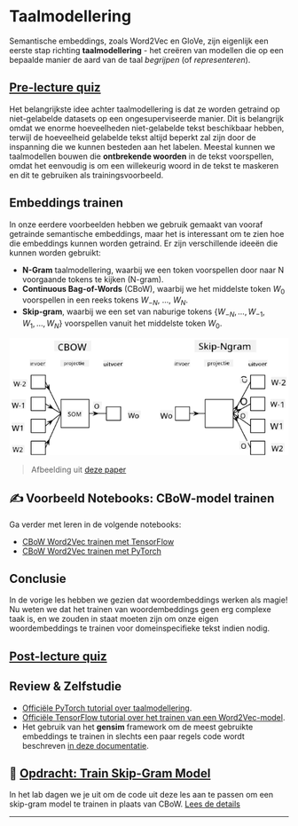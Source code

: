 <!--
CO_OP_TRANSLATOR_METADATA:
{
  "original_hash": "7ba20f54a5bfcd6521018cdfb17c7c57",
  "translation_date": "2025-09-23T10:13:09+00:00",
  "source_file": "lessons/5-NLP/15-LanguageModeling/README.md",
  "language_code": "nl"
}
-->
# Taalmodellering

Semantische embeddings, zoals Word2Vec en GloVe, zijn eigenlijk een eerste stap richting **taalmodellering** - het creëren van modellen die op een bepaalde manier de aard van de taal *begrijpen* (of *representeren*).

## [Pre-lecture quiz](https://ff-quizzes.netlify.app/en/ai/quiz/29)

Het belangrijkste idee achter taalmodellering is dat ze worden getraind op niet-gelabelde datasets op een ongesuperviseerde manier. Dit is belangrijk omdat we enorme hoeveelheden niet-gelabelde tekst beschikbaar hebben, terwijl de hoeveelheid gelabelde tekst altijd beperkt zal zijn door de inspanning die we kunnen besteden aan het labelen. Meestal kunnen we taalmodellen bouwen die **ontbrekende woorden** in de tekst voorspellen, omdat het eenvoudig is om een willekeurig woord in de tekst te maskeren en dit te gebruiken als trainingsvoorbeeld.

## Embeddings trainen

In onze eerdere voorbeelden hebben we gebruik gemaakt van vooraf getrainde semantische embeddings, maar het is interessant om te zien hoe die embeddings kunnen worden getraind. Er zijn verschillende ideeën die kunnen worden gebruikt:

* **N-Gram** taalmodellering, waarbij we een token voorspellen door naar N voorgaande tokens te kijken (N-gram).
* **Continuous Bag-of-Words** (CBoW), waarbij we het middelste token $W_0$ voorspellen in een reeks tokens $W_{-N}$, ..., $W_N$.
* **Skip-gram**, waarbij we een set van naburige tokens {$W_{-N},\dots, W_{-1}, W_1,\dots, W_N$} voorspellen vanuit het middelste token $W_0$.

![afbeelding uit paper over het converteren van woorden naar vectoren](../../../../../translated_images/example-algorithms-for-converting-words-to-vectors.fbe9207a726922f6f0f5de66427e8a6eda63809356114e28fb1fa5f4a83ebda7.nl.png)

> Afbeelding uit [deze paper](https://arxiv.org/pdf/1301.3781.pdf)

## ✍️ Voorbeeld Notebooks: CBoW-model trainen

Ga verder met leren in de volgende notebooks:

* [CBoW Word2Vec trainen met TensorFlow](CBoW-TF.ipynb)
* [CBoW Word2Vec trainen met PyTorch](CBoW-PyTorch.ipynb)

## Conclusie

In de vorige les hebben we gezien dat woordembeddings werken als magie! Nu weten we dat het trainen van woordembeddings geen erg complexe taak is, en we zouden in staat moeten zijn om onze eigen woordembeddings te trainen voor domeinspecifieke tekst indien nodig.

## [Post-lecture quiz](https://ff-quizzes.netlify.app/en/ai/quiz/30)

## Review & Zelfstudie

* [Officiële PyTorch tutorial over taalmodellering](https://pytorch.org/tutorials/beginner/nlp/word_embeddings_tutorial.html).
* [Officiële TensorFlow tutorial over het trainen van een Word2Vec-model](https://www.TensorFlow.org/tutorials/text/word2vec).
* Het gebruik van het **gensim** framework om de meest gebruikte embeddings te trainen in slechts een paar regels code wordt beschreven [in deze documentatie](https://pytorch.org/tutorials/beginner/nlp/word_embeddings_tutorial.html).

## 🚀 [Opdracht: Train Skip-Gram Model](lab/README.md)

In het lab dagen we je uit om de code uit deze les aan te passen om een skip-gram model te trainen in plaats van CBoW. [Lees de details](lab/README.md)

---

